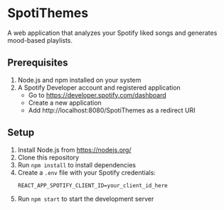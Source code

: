 # SpotiThemes

A web application that analyzes your Spotify liked songs and generates mood-based playlists.

## Prerequisites

1. Node.js and npm installed on your system
2. A Spotify Developer account and registered application
   - Go to https://developer.spotify.com/dashboard
   - Create a new application
   - Add http://localhost:8080/SpotiThemes as a redirect URI

## Setup

1. Install Node.js from https://nodejs.org/
2. Clone this repository
3. Run `npm install` to install dependencies
4. Create a `.env` file with your Spotify credentials:
   ```
   REACT_APP_SPOTIFY_CLIENT_ID=your_client_id_here
   ```
5. Run `npm start` to start the development server
